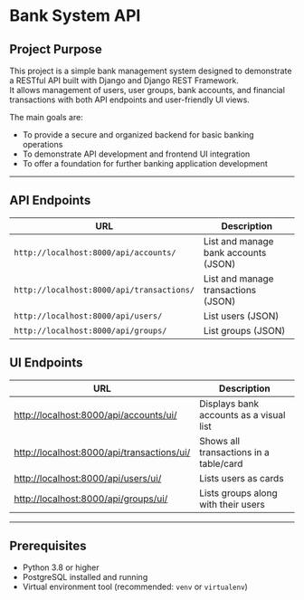 # Bank System API

## Project Purpose

This project is a simple bank management system designed to demonstrate a RESTful API built with Django and Django REST Framework.  
It allows management of users, user groups, bank accounts, and financial transactions with both API endpoints and user-friendly UI views.  

The main goals are:  
- To provide a secure and organized backend for basic banking operations  
- To demonstrate API development and frontend UI integration  
- To offer a foundation for further banking application development  

---

## API Endpoints

| URL                                  | Description                          |
|------------------------------------|------------------------------------|
| `http://localhost:8000/api/accounts/`      | List and manage bank accounts (JSON) |
| `http://localhost:8000/api/transactions/`  | List and manage transactions (JSON)  |
| `http://localhost:8000/api/users/`          | List users (JSON)                    |
| `http://localhost:8000/api/groups/`         | List groups (JSON)                   |

## UI Endpoints

| URL                                   | Description                                |
|-------------------------------------|--------------------------------------------|
| [http://localhost:8000/api/accounts/ui/](http://localhost:8000/api/accounts/ui/)       | Displays bank accounts as a visual list     |
| [http://localhost:8000/api/transactions/ui/](http://localhost:8000/api/transactions/ui/) | Shows all transactions in a table/card      |
| [http://localhost:8000/api/users/ui/](http://localhost:8000/api/users/ui/)             | Lists users as cards                         |
| [http://localhost:8000/api/groups/ui/](http://localhost:8000/api/groups/ui/)           | Lists groups along with their users         |

---

## Prerequisites

- Python 3.8 or higher  
- PostgreSQL installed and running  
- Virtual environment tool (recommended: `venv` or `virtualenv`)
